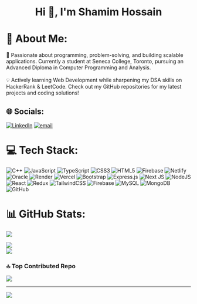 <h1 align="center">Hi 👋, I'm Shamim Hossain</h1>

# 💫 About Me:
🚀 Passionate about programming, problem-solving, and building scalable applications. Currently a student at Seneca College, Toronto, pursuing an Advanced Diploma in Computer Programming and Analysis.<br><br>💡 Actively learning Web Development while sharpening my DSA skills on HackerRank & LeetCode. Check out my GitHub repositories for my latest projects and coding solutions!


## 🌐 Socials:
[![LinkedIn](https://img.shields.io/badge/LinkedIn-%230077B5.svg?logo=linkedin&logoColor=white)](https://linkedin.com/in/shamim-hossain-srabon-4154892a8) [![email](https://img.shields.io/badge/Email-D14836?logo=gmail&logoColor=white)](mailto:shamimweb78@gmail.com) 

# 💻 Tech Stack:
![C++](https://img.shields.io/badge/c++-%2300599C.svg?style=for-the-badge&logo=c%2B%2B&logoColor=white) ![JavaScript](https://img.shields.io/badge/javascript-%23323330.svg?style=for-the-badge&logo=javascript&logoColor=%23F7DF1E) ![TypeScript](https://img.shields.io/badge/typescript-%23007ACC.svg?style=for-the-badge&logo=typescript&logoColor=white) ![CSS3](https://img.shields.io/badge/css3-%231572B6.svg?style=for-the-badge&logo=css3&logoColor=white) ![HTML5](https://img.shields.io/badge/html5-%23E34F26.svg?style=for-the-badge&logo=html5&logoColor=white) ![Firebase](https://img.shields.io/badge/firebase-%23039BE5.svg?style=for-the-badge&logo=firebase) ![Netlify](https://img.shields.io/badge/netlify-%23000000.svg?style=for-the-badge&logo=netlify&logoColor=#00C7B7) ![Oracle](https://img.shields.io/badge/Oracle-F80000?style=for-the-badge&logo=oracle&logoColor=white) ![Render](https://img.shields.io/badge/Render-%46E3B7.svg?style=for-the-badge&logo=render&logoColor=white) ![Vercel](https://img.shields.io/badge/vercel-%23000000.svg?style=for-the-badge&logo=vercel&logoColor=white) ![Bootstrap](https://img.shields.io/badge/bootstrap-%238511FA.svg?style=for-the-badge&logo=bootstrap&logoColor=white) ![Express.js](https://img.shields.io/badge/express.js-%23404d59.svg?style=for-the-badge&logo=express&logoColor=%2361DAFB) ![Next JS](https://img.shields.io/badge/Next-black?style=for-the-badge&logo=next.js&logoColor=white) ![NodeJS](https://img.shields.io/badge/node.js-6DA55F?style=for-the-badge&logo=node.js&logoColor=white) ![React](https://img.shields.io/badge/react-%2320232a.svg?style=for-the-badge&logo=react&logoColor=%2361DAFB) ![Redux](https://img.shields.io/badge/redux-%23593d88.svg?style=for-the-badge&logo=redux&logoColor=white) ![TailwindCSS](https://img.shields.io/badge/tailwindcss-%2338B2AC.svg?style=for-the-badge&logo=tailwind-css&logoColor=white) ![Firebase](https://img.shields.io/badge/firebase-a08021?style=for-the-badge&logo=firebase&logoColor=ffcd34) ![MySQL](https://img.shields.io/badge/mysql-4479A1.svg?style=for-the-badge&logo=mysql&logoColor=white) ![MongoDB](https://img.shields.io/badge/MongoDB-%234ea94b.svg?style=for-the-badge&logo=mongodb&logoColor=white) ![GitHub](https://img.shields.io/badge/github-%23121011.svg?style=for-the-badge&logo=github&logoColor=white)
# 📊 GitHub Stats:
![](https://github-readme-stats.vercel.app/api?username=ShamimHossain1&theme=radical&hide_border=false&include_all_commits=true&count_private=true)

![](https://github-readme-stats.vercel.app/api/top-langs/?username=ShamimHossain1&theme=radical&hide_border=false&include_all_commits=true&count_private=true&layout=compact)<br/>
![](https://nirzak-streak-stats.vercel.app/?user=ShamimHossain1&theme=radical&hide_border=false)

### 🔝 Top Contributed Repo
![](https://github-contributor-stats.vercel.app/api?username=ShamimHossain1&limit=5&theme=radical&combine_all_yearly_contributions=true)

---
[![](https://visitcount.itsvg.in/api?id=ShamimHossain1&icon=0&color=0)](https://visitcount.itsvg.in)

<!-- Proudly created with GPRM ( https://gprm.itsvg.in ) -->

